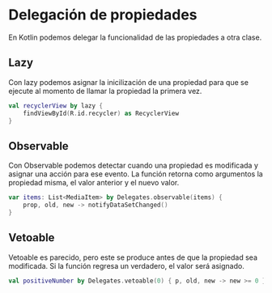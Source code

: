 # Delegación de propiedades

En Kotlin podemos delegar la funcionalidad de las propiedades a otra clase.

## Lazy

Con lazy podemos asignar la inicilización de una propiedad para que se ejecute al momento de llamar la propiedad la primera vez.

```kotlin
val recyclerView by lazy {
    findViewById(R.id.recycler) as RecyclerView
}
```

## Observable

Con Observable podemos detectar cuando una propiedad es modificada y asignar una acción para ese evento. La función retorna como argumentos la propiedad misma, el valor anterior y el nuevo valor.

```kotlin
var items: List<MediaItem> by Delegates.observable(items) {
    prop, old, new -> notifyDataSetChanged()
}
```

## Vetoable

Vetoable es parecido, pero este se produce antes de que la propiedad sea modificada. Si la función regresa un verdadero, el valor será asignado.

```kotlin
val positiveNumber by Delegates.vetoable(0) { p, old, new -> new >= 0 }
```